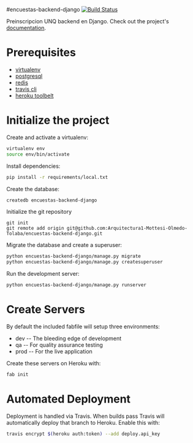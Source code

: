 #encuestas-backend-django
[![Build Status](https://travis-ci.org/Arquitectura1-Mottesi-Olmedo-Tolaba/encuestas-backend-django.svg?branch=master)](https://travis-ci.org/Arquitectura1-Mottesi-Olmedo-Tolaba/encuestas-backend-django)

Preinscripcion UNQ backend en Django. Check out the project's [documentation](http://Arquitectura1-Mottesi-Olmedo-Tolaba.github.io/encuestas-backend-django/).

# Prerequisites
- [virtualenv](https://virtualenv.pypa.io/en/latest/)
- [postgresql](http://www.postgresql.org/)
- [redis](http://redis.io/)
- [travis cli](http://blog.travis-ci.com/2013-01-14-new-client/)
- [heroku toolbelt](https://toolbelt.heroku.com/)

# Initialize the project
Create and activate a virtualenv:

```bash
virtualenv env
source env/bin/activate
```
Install dependencies:

```bash
pip install -r requirements/local.txt
```
Create the database:

```bash
createdb encuestas-backend-django
```
Initialize the git repository

```
git init
git remote add origin git@github.com:Arquitectura1-Mottesi-Olmedo-Tolaba/encuestas-backend-django.git
```

Migrate the database and create a superuser:
```bash
python encuestas-backend-django/manage.py migrate
python encuestas-backend-django/manage.py createsuperuser
```

Run the development server:
```bash
python encuestas-backend-django/manage.py runserver
```

# Create Servers
By default the included fabfile will setup three environments:

- dev -- The bleeding edge of development
- qa -- For quality assurance testing
- prod -- For the live application

Create these servers on Heroku with:

```bash
fab init
```

# Automated Deployment
Deployment is handled via Travis. When builds pass Travis will automatically deploy that branch to Heroku. Enable this with:
```bash
travis encrypt $(heroku auth:token) --add deploy.api_key
```

